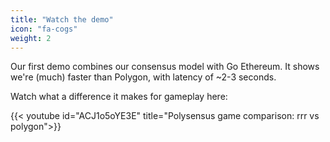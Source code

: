```yaml
---
title: "Watch the demo"
icon: "fa-cogs"
weight: 2
---
```

Our first demo combines our consensus model with Go Ethereum. It shows we're (much) faster than Polygon, with latency of ~2-3 seconds.

Watch what a difference it makes for gameplay here:

{{< youtube id="ACJ1o5oYE3E" title="Polysensus game comparison: rrr vs polygon">}}

